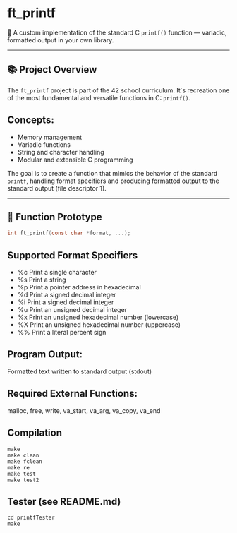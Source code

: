 # ft_printf

🎯 A custom implementation of the standard C `printf()` function — variadic, formatted output in your own library.

---

## 📚 Project Overview

The `ft_printf` project is part of the 42 school curriculum. It´s recreation one of the most fundamental and versatile functions in C: `printf()`.

## Concepts:
- Memory management
- Variadic functions
- String and character handling
- Modular and extensible C programming

The goal is to create a function that mimics the behavior of the standard `printf`, handling format specifiers and producing formatted output to the standard output (file descriptor 1).

---

## 🔧 Function Prototype

```c
int ft_printf(const char *format, ...);
```
## Supported Format Specifiers
- %c	Print a single character
- %s	Print a string
- %p	Print a pointer address in hexadecimal
- %d	Print a signed decimal integer
- %i	Print a signed decimal integer
- %u	Print an unsigned decimal integer
- %x	Print an unsigned hexadecimal number (lowercase)
- %X	Print an unsigned hexadecimal number (uppercase)
- %%	Print a literal percent sign
## Program Output:
Formatted text written to standard output (stdout)
## Required External Functions:
malloc, free, write, va_start, va_arg, va_copy, va_end

## Compilation
```
make
make clean
make fclean
make re
make test
make test2
```

## Tester (see README.md)
```
cd printfTester
make
```
